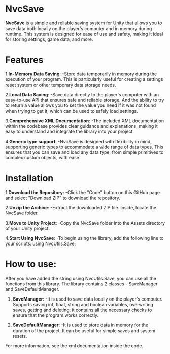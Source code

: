 # NvcSave
__NvcSave__ is a simple and reliable saving system for Unity that allows you to save data both locally on the player's computer and in memory during runtime. This system is designed for ease of use and safety, making it ideal for storing settings, game data, and more.

# Features
1.__In-Memory Data Saving__:
-Store data temporarily in memory during the execution of your program. This is particularly useful for creating a settings reset system or other temporary data storage needs.

2.__Local Data Saving__:
-Save data directly to the player's computer with an easy-to-use API that ensures safe and reliable storage. And the ability to try to return a value allows you to set the value you need if it was not found when trying to get it, which can be used to safely load settings.

3.__Comprehensive XML Documentation__:
-The included XML documentation within the codebase provides clear guidance and explanations, making it easy to understand and integrate the library into your project.

4.__Generic type support__:
-NvcSave is designed with flexibility in mind, supporting generic types to accommodate a wide range of data types. This ensures that you can save and load any data type, from simple primitives to complex custom objects, with ease.

# Installation

1.__Download the Repository__:
-Click the "Code" button on this GitHub page and select "Download ZIP" to download the repository.

2.__Unzip the Archive__:
-Extract the downloaded ZIP file. Inside, locate the NvcSave folder.

3.__Move to Unity Project__:
-Copy the NvcSave folder into the Assets directory of your Unity project.

4.__Start Using NvcSave__:
-To begin using the library, add the following line to your scripts:
using NvcUtils.Save;

# How to use:
After you have added the string using NvcUtils.Save, you can use all the functions from this library. The library contains 2 classes - SaveManager and SaveDefaultManager.

1. __SaveManager__:
-It is used to save data locally on the player's computer. Supports saving int, float, string and boolean variables, overwriting saves, getting and deleting. it contains all the necessary checks to ensure that the program works correctly.

2. __SaveDefaultManager__:
-It is used to store data in memory for the duration of the project. It can be useful for simple saves and system resets.

For more information, see the xml documentation inside the code.


